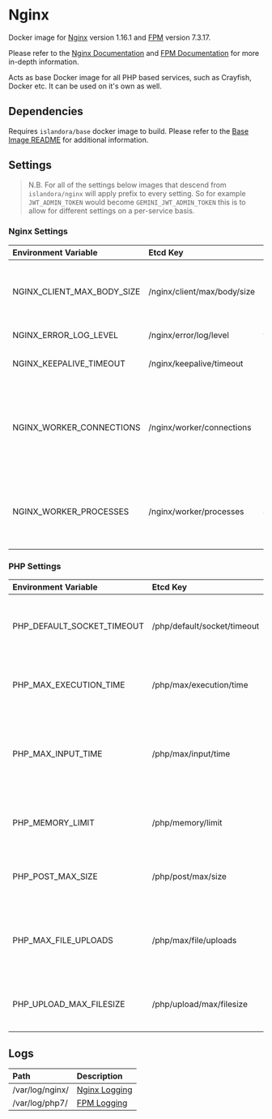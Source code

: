 # Nginx

Docker image for [Nginx] version 1.16.1 and [FPM] version 7.3.17.

Please refer to the [Nginx Documentation] and [FPM Documentation] for more
in-depth information.

Acts as base Docker image for all PHP based services, such as Crayfish, Docker
etc. It can be used on it's own as well.

## Dependencies

Requires `islandora/base` docker image to build. Please refer to the
[Base Image README](../base/README.md) for additional information.

## Settings

> N.B. For all of the settings below images that descend from
> ``islandora/nginx`` will apply prefix to every setting. So for example
> `JWT_ADMIN_TOKEN` would become `GEMINI_JWT_ADMIN_TOKEN` this is to allow for
> different settings on a per-service basis.

### Nginx Settings

| Environment Variable       | Etcd Key                    | Default | Description                                                                           |
| :------------------------- | :-------------------------- | :------ | :------------------------------------------------------------------------------------ |
| NGINX_CLIENT_MAX_BODY_SIZE | /nginx/client/max/body/size | 1m      | Specifies the maximum accepted body size of a client request                          |
| NGINX_ERROR_LOG_LEVEL      | /nginx/error/log/level      | warn    | Log Level of Error log                                                                |
| NGINX_KEEPALIVE_TIMEOUT    | /nginx/keepalive/timeout    | 65      | Timeout for keep-alive connections                                                    |
| NGINX_WORKER_CONNECTIONS   | /nginx/worker/connections   | 1024    | The maximum number of simultaneous connections that can be opened by a worker process |
| NGINX_WORKER_PROCESSES     | /nginx/worker/processes     | auto    | Set number of worker processes automatically based on number of CPU cores             |

### PHP Settings

| Environment Variable       | Etcd Key                    | Default | Description                                                       |
| :------------------------- | :-------------------------- | :------ | :---------------------------------------------------------------- |
| PHP_DEFAULT_SOCKET_TIMEOUT | /php/default/socket/timeout | 60      | Default timeout for socket based streams (seconds)                |
| PHP_MAX_EXECUTION_TIME     | /php/max/execution/time     | 30      | Maximum execution time of each script, in seconds                 |
| PHP_MAX_INPUT_TIME         | /php/max/input/time         | 60      | Maximum amount of time each script may spend parsing request data |
| PHP_MEMORY_LIMIT           | /php/memory/limit           | 128M    | Maximum amount of memory a script may consume                     |
| PHP_POST_MAX_SIZE          | /php/post/max/size          | 8M      | Maximum size of POST data that PHP will accept                    |
| PHP_MAX_FILE_UPLOADS       | /php/max/file/uploads       | 20      | Maximum number of files that can be uploaded via a single request |
| PHP_UPLOAD_MAX_FILESIZE    | /php/upload/max/filesize    | 2M      | Maximum allowed size for uploaded files                           |

## Logs

| Path            | Description     |
| :-------------- | :-------------- |
| /var/log/nginx/ | [Nginx Logging] |
| /var/log/php7/  | [FPM Logging]   |

[FPM Documentation]: https://www.php.net/manual/en/install.fpm.configuration.php
[FPM Logging]: https://www.php.net/manual/en/install.fpm.configuration.php
[FPM]: https://www.php.net/manual/en/install.fpm.php
[Nginx Documentation]: https://nginx.org/en/docs/
[Nginx Logging]: https://docs.nginx.com/nginx/admin-guide/monitoring/logging/
[Nginx]: https://www.nginx.com/
